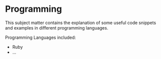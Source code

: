 # Programming

This subject matter contains the explanation of some useful code snippets and examples in different programming languages.

Programming Languages included:

* Ruby
* ...




